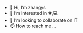 - 👋 Hi, I’m zhangys
- 👀 I’m interested in ⚽,💻
- 💞️ I’m looking to collaborate on IT
- 📫 How to reach me ...
